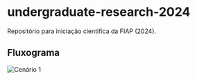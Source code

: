 # undergraduate-research-2024
Repositório para iniciação cientifica da FIAP (2024).


## Fluxograma
![Cenário 1](https://github.com/LeandroLuna/undergraduate-research-2024/assets/29809108/34566a78-abe8-45a0-915a-7ad746974c88)
